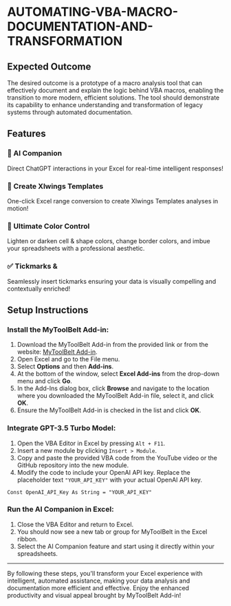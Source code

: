 # AUTOMATING-VBA-MACRO-DOCUMENTATION-AND-TRANSFORMATION
## Expected Outcome

The desired outcome is a prototype of a macro analysis tool that can effectively document and explain the logic behind VBA macros, enabling the transition to more modern, efficient solutions. The tool should demonstrate its capability to enhance understanding and transformation of legacy systems through automated documentation.

## Features

### 🧠 AI Companion
Direct ChatGPT interactions in your Excel for real-time intelligent responses!

### 🚀 Create Xlwings Templates
One-click Excel range conversion to create Xlwings Templates analyses in motion!

### 🎨 Ultimate Color Control
Lighten or darken cell & shape colors, change border colors, and imbue your spreadsheets with a professional aesthetic.

### ✅ Tickmarks & 
Seamlessly insert tickmarks ensuring your data is visually compelling and contextually enriched!

## Setup Instructions

### Install the MyToolBelt Add-in:

1. Download the MyToolBelt Add-in from the provided link or from the website: [MyToolBelt Add-in](#).
2. Open Excel and go to the File menu.
3. Select **Options** and then **Add-ins**.
4. At the bottom of the window, select **Excel Add-ins** from the drop-down menu and click **Go**.
5. In the Add-Ins dialog box, click **Browse** and navigate to the location where you downloaded the MyToolBelt Add-in file, select it, and click **OK**.
6. Ensure the MyToolBelt Add-in is checked in the list and click **OK**.

### Integrate GPT-3.5 Turbo Model:

1. Open the VBA Editor in Excel by pressing `Alt + F11`.
2. Insert a new module by clicking `Insert > Module`.
3. Copy and paste the provided VBA code from the YouTube video or the GitHub repository into the new module.
4. Modify the code to include your OpenAI API key. Replace the placeholder text `"YOUR_API_KEY"` with your actual OpenAI API key.

```vba
Const OpenAI_API_Key As String = "YOUR_API_KEY"
```

### Run the AI Companion in Excel:

1. Close the VBA Editor and return to Excel.
2. You should now see a new tab or group for MyToolBelt in the Excel ribbon.
3. Select the AI Companion feature and start using it directly within your spreadsheets.

---

By following these steps, you'll transform your Excel experience with intelligent, automated assistance, making your data analysis and documentation more efficient and effective. Enjoy the enhanced productivity and visual appeal brought by MyToolBelt Add-in!
